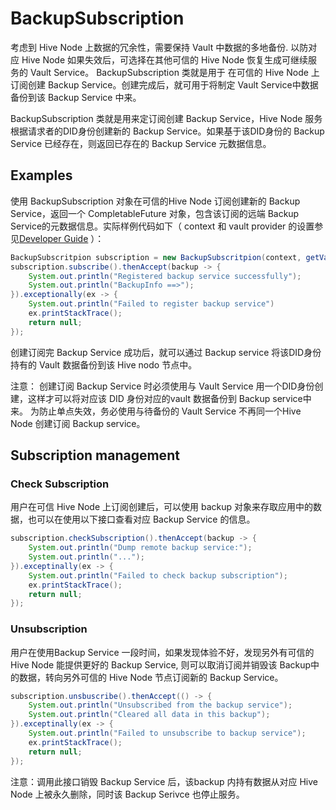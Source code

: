 # BackupSubscription

考虑到 Hive Node 上数据的冗余性，需要保持 Vault 中数据的多地备份. 以防对应 Hive Node 如果失效后，可选择在其他可信的 Hive Node 恢复生成可继续服务的 Vault Service。 BackupSubscription 类就是用于 在可信的 Hive Node 上订阅创建 Backup Service。创建完成后，就可用于将制定 Vault Service中数据备份到该 Backup Service 中来。

BackupSubscription 类就是用来定订阅创建 Backup Service，Hive Node 服务根据请求者的DID身份创建新的 Backup Service。如果基于该DID身份的 Backup Service 已经存在，则返回已存在的 Backup Service 元数据信息。

## Examples

使用 BackupSubscription 对象在可信的Hive Node 订阅创建新的 Backup Service，返回一个 CompletableFuture 对象，包含该订阅的远端 Backup Service的元数据信息。实际样例代码如下（ context 和 vault provider 的设置参见[Developer Guide](README.md) ）：

```java
BackupSubscritpion subscription = new BackupSubscritpion(context, getVaultProvider());
subscription.subscribe().thenAccept(backup -> {
    System.out.println("Registered backup service successfully");
    System.out.println("BackupInfo ==>");
}).exceptionally(ex -> {
    System.out.println("Failed to register backup service")
    ex.printStackTrace();
    return null;
});
```

创建订阅完 Backup Service 成功后，就可以通过 Backup service 将该DID身份持有的 Vault 数据备份到该 Hive nodo 节点中。

注意：
创建订阅 Backup Service 时必须使用与 Vault Service 用一个DID身份创建，这样才可以将对应该 DID 身份对应的vault 数据备份到 Backup service中来。
为防止单点失效，务必使用与待备份的 Vault Service 不再同一个Hive Node 创建订阅 Backup service。

## Subscription management

### Check Subscription

用户在可信 Hive Node 上订阅创建后，可以使用 backup 对象来存取应用中的数据，也可以在使用以下接口查看对应 Backup Service 的信息。

```java
subscription.checkSubscription().thenAccept(backup -> {
    System.out.println("Dump remote backup service:");
    System.out.println("...");
}).exceptinally(ex -> {
    System.out.println("Failed to check backup subscription");
    ex.printStackTrace();
    return null;
});
```

### Unsubscription

用户在使用Backup Service 一段时间，如果发现体验不好，发现另外有可信的 Hive Node 能提供更好的 Backup Service, 则可以取消订阅并销毁该 Backup中的数据，转向另外可信的 Hive Node 节点订阅新的 Backup Service。


```java
subscription.unsbuscribe().thenAccept(() -> {
    System.out.println("Unsubscribed from the backup service");
    System.out.println("Cleared all data in this backup");
}).exceptinally(ex -> {
    System.out.println("Failed to unsubscribe to backup service");
    ex.printStackTrace();
    return null;
});
```

注意：调用此接口销毁 Backup Service 后，该backup 内持有数据从对应 Hive Node 上被永久删除，同时该 Backup Serivce 也停止服务。


